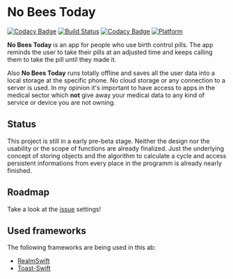 # No Bees Today

[![Codacy Badge](https://api.codacy.com/project/badge/Grade/c2e79072161b403c8415fd7ffcb85087)](https://app.codacy.com/app/Mo0812/nobeestoday2?utm_source=github.com&utm_medium=referral&utm_content=Mo0812/nobeestoday2&utm_campaign=badger)
[![Build Status](https://travis-ci.org/Mo0812/nobeestoday2.svg?branch=master)](https://travis-ci.org/Mo0812/nobeestoday2)
[![Codacy Badge](https://api.codacy.com/project/badge/Grade/323bf6ebf36d44de8b004f42fca7539c)](https://www.codacy.com/app/Mo0812/nobeestoday2?utm_source=github.com&amp;utm_medium=referral&amp;utm_content=Mo0812/nobeestoday2&amp;utm_campaign=Badge_Grade)
[![Platform](https://img.shields.io/badge/platform-ios-lightgrey.svg)]()

**No Bees Today** is an app for people who use birth control pills. The app reminds the user to take their pills at an adjusted time and keeps calling them to take the pill until they made it.

Also **No Bees Today** runs totally offline and saves all the user data into a local storage at the specific phone. No cloud storage or any connection to a server is used. In my opinion it's important to have access to apps in the medical sector which **not** give away your medical data to any kind of service or device you are not owning.

## Status

This project is still in a early pre-beta stage. Neither the design nor the usability or the scope of functions are already finalized. Just the underlying concept of storing objects and the algorithm to calculate a cycle and access persistent informations from every place in the programm is already nearly finished.

## Roadmap

Take a look at the [issue](https://github.com/Mo0812/nobeestoday2/issues) settings!

## Used frameworks

The following frameworks are being used in this ab:
* [RealmSwift](https://github.com/realm/realm-cocoa/tree/master/RealmSwift)
* [Toast-Swift](https://github.com/scalessec/Toast-Swift)
